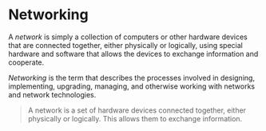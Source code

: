 # Networking

A *network* is simply a collection of computers or other hardware devices that are connected together, either physically or logically, using special hardware and software that allows the devices to exchange information and cooperate.

*Networking* is the term that describes the processes involved in designing, implementing, upgrading, managing, and otherwise working with networks and network technologies.

> A network is a set of hardware devices connected together, either physically or logically. This allows them to exchange information.